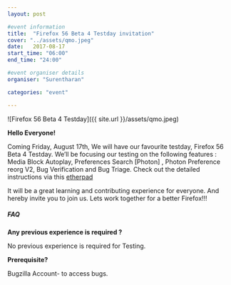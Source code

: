 ```yaml
---
layout: post

#event information
title:  "Firefox 56 Beta 4 Testday invitation"
cover: "../assets/qmo.jpeg"
date:   2017-08-17
start_time: "06:00"
end_time: "24:00"

#event organiser details
organiser: "Surentharan"

categories: "event"

---
```

![Firefox 56 Beta 4 Testday]({{ site.url }}/assets/qmo.jpeg)

**Hello Everyone!**

Coming Friday, August 17th, We will have our favourite testday, Firefox 56 Beta 4 Testday. We’ll be focusing our testing on the following features : Media Block Autoplay, Preferences Search [Photon] , Photon Preference reorg V2, Bug Verification and Bug Triage. Check out the detailed instructions via this [etherpad](https://public.etherpad-mozilla.org/p/MozillaIN_QA_Firefox_56_Beta_4_Testday)

It will be a great learning and contributing experience for everyone. And hereby invite you to join us. Lets work together for a better Firefox!!!


##### FAQ

**Any previous experience is required ?**

No previous experience is required for Testing.


**Prerequisite?**

Bugzilla Account- to access bugs.
